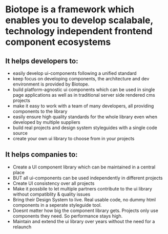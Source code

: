 # Biotope is a framework which enables you to develop scalabale, technology independent frontend component ecosystems

## It helps developers to:
- easily develop ui-components following a unified standard
- keep focus on developing components, the architecture and dev environment is provided by Biotope.
- build platform-agnostic ui components which can be used in single page applications as well as in traditional server side rendered cms projects
- make it easy to work with a team of many developers, all providing components to the library
- easily ensure high quality standards for the whole library even when developed by multiple suppliers
- build real projects and design system styleguides with a single code source
- create your own ui library to choose from in your projects


## It helps companies to:
- Create a UI component library which can be maintained in a central place
- BUT all ui-components can be used independently in different projects
- Create UI consistency over all projects
- Make it possbile to let multiple partners contribute to the ui library without compatiblity & quality issues
-	Bring their Design System to live. Real usable code, no dummy html components in a seperate styleguide tool.
-	Doesnt matter how big the component library gets. Projects only use components they need. So performance stays high.
- Maintain and extend the ui library over years without the need for a relaunch
